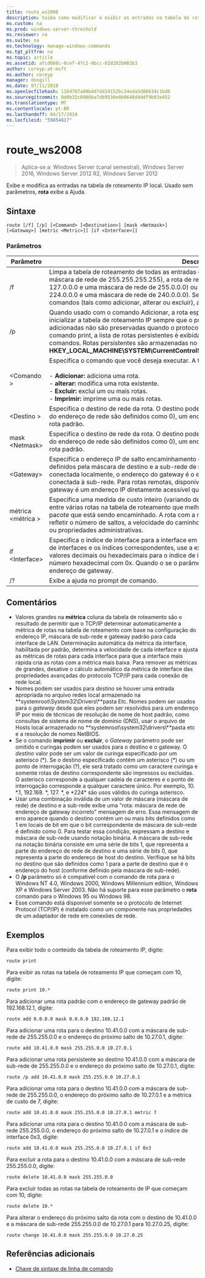 ```yaml
---
title: route_ws2008
description: Saiba como modificar e exibir as entradas na tabela de roteamento IP local.
ms.custom: na
ms.prod: windows-server-threshold
ms.reviewer: na
ms.suite: na
ms.technology: manage-windows-commands
ms.tgt_pltfrm: na
ms.topic: article
ms.assetid: afcd666c-0cef-47c2-9bcc-02d202b983b3
author: coreyp-at-msft
ms.author: coreyp
manager: dongill
ms.date: 07/11/2018
ms.openlocfilehash: 1164767a80b4d7dd24152bc34eda5d88834c1bdb
ms.sourcegitcommit: 0d0b32c8986ba7db9536e0b8648d4ddf9b03e452
ms.translationtype: MT
ms.contentlocale: pt-BR
ms.lasthandoff: 04/17/2019
ms.locfileid: "59854817"
---
```

# <a name="routews2008"></a>route_ws2008

>Aplica-se a: Windows Server (canal semestral), Windows Server 2016, Windows Server 2012 R2, Windows Server 2012

Exibe e modifica as entradas na tabela de roteamento IP local. Usado sem parâmetros, **rota** exibe a Ajuda.   

## <a name="syntax"></a>Sintaxe  
```  
route [/f] [/p] [<Command> [<Destination>] [mask <Netmask>] [<Gateway>] [metric <Metric>]] [if <Interface>]]  
```  

### <a name="parameters"></a>Parâmetros  

|Parâmetro|Descrição|  
|-------|--------|  
|/f|Limpa a tabela de roteamento de todas as entradas que não são rotas de host (rotas com uma máscara de rede de 255.255.255.255), a rota de rede de loopback (rotas com um destino de 127.0.0.0 e uma máscara de rede de 255.0.0.0) ou uma rota de multicast (rotas com um destino de 224.0.0.0 e uma máscara de rede de 240.0.0.0). Se isso for usado em conjunto com um dos comandos (tais como adicionar, alterar ou excluir), a tabela é limpo antes de executar o comando.|  
|/p|Quando usado com o comando Adicionar, a rota especificada é adicionada ao registro e é usada para inicializar a tabela de roteamento IP sempre que o protocolo TCP/IP é iniciado. Por padrão, as rotas adicionadas não são preservadas quando o protocolo TCP/IP é iniciado. Quando usado com o comando print, a lista de rotas persistentes é exibida. Esse parâmetro é ignorado para todos os outros comandos. Rotas persistentes são armazenadas no local de registro **HKEY_LOCAL_MACHINE\SYSTEM\CurrentControlSet\Services\Tcpip\Parameters\PersistentRoutes**.|  
|\<Comando >|Especifica o comando que você deseja executar. A tabela a seguir lista os comandos válidos:<br /><br />-   **Adicionar:** adiciona uma rota.<br />-   **alterar:** modifica uma rota existente.<br />-   **Excluir:** exclui um ou mais rotas.<br />-   **Imprimir:** imprime uma ou mais rotas.|  
|\<Destino >|Especifica o destino de rede da rota. O destino pode ser um endereço de rede IP (onde os bits de host do endereço de rede são definidos como 0), um endereço IP para uma rota de host ou 0.0.0.0 para a rota padrão.|  
|mask \<Netmask>|Especifica o destino de rede da rota. O destino pode ser um endereço de rede IP (onde os bits de host do endereço de rede são definidos como 0), um endereço IP para uma rota de host ou 0.0.0.0 para a rota padrão.|  
|\<Gateway>|Especifica o endereço IP de salto encaminhamento ou Avançar sobre o qual o conjunto de endereços definidos pela máscara de destino e a sub-rede de rede está acessível. Para rotas de sub-rede conectada localmente, o endereço do gateway é o endereço IP atribuído à interface que está conectada à sub-rede. Para rotas remotas, disponíveis em um ou mais roteadores, o endereço do gateway é um endereço IP diretamente acessível que é atribuído a um roteador vizinho.|  
|métrica \<métrica >|Especifica uma medida de custo inteiro (variando de 1 a 9999) para a rota, que é usada ao escolher entre várias rotas na tabela de roteamento que melhor corresponder ao endereço de destino de um pacote que está sendo encaminhado. A rota com a métrica mais baixa será escolhida. A métrica pode refletir o número de saltos, a velocidade do caminho, confiabilidade, taxa de transferência do caminho ou propriedades administrativas.|  
|if \<Interface>|Especifica o índice de interface para a interface em que o destino está acessível. Para obter uma lista de interfaces e os índices correspondentes, use a exibição do comando route print. Você pode usar valores decimais ou hexadecimais para o índice de interface. Para valores hexadecimais, preceda o número hexadecimal com 0x. Quando o se o parâmetro for omitido, a interface é determinada do endereço de gateway.|  
|/?|Exibe a ajuda no prompt de comando.|  

## <a name="remarks"></a>Comentários  
-   Valores grandes na **métrica** coluna da tabela de roteamento são o resultado de permitir que o TCP/IP determinar automaticamente a métrica de rotas na tabela de roteamento com base na configuração do endereço IP, máscara de sub-rede e gateway padrão para cada interface de LAN. Determinação automática da métrica da interface, habilitada por padrão, determina a velocidade de cada interface e ajusta as métricas de rotas para cada interface para que a interface mais rápida cria as rotas com a métrica mais baixa. Para remover as métricas de grandes, desative o cálculo automático da métrica de interface das propriedades avançadas do protocolo TCP/IP para cada conexão de rede local.  
-   Nomes podem ser usados para *destino* se houver uma entrada apropriada no arquivo redes local armazenado na **systemroot\System32\Drivers\\**pasta Etc. Nomes podem ser usados para o *gateway* desde que eles podem ser resolvidos para um endereço IP por meio de técnicas de resolução de nome de host padrão, como consultas de sistema de nome de domínio (DNS), usar o arquivo de Hosts local armazenado no  **systemroot\system32\drivers\\**pasta etc e a resolução de nomes NetBIOS.  
-   Se o comando **imprimir** ou **excluir**, o *Gateway* parâmetro pode ser omitido e curingas podem ser usados para o destino e o gateway. O *destino* valor pode ser um valor de curinga especificado por um asterisco (*). Se o destino especificado contém um asterisco (\*) ou um ponto de interrogação (?), ele será tratado como um caractere curinga e somente rotas de destino correspondente são impressos ou excluídas. O asterisco corresponde a qualquer cadeia de caracteres e o ponto de interrogação corresponde a qualquer caractere único. Por exemplo, 10. \*.1, 192.168. \*, 127. \*, e \*224\* são usos válidos do curinga asterisco.  
-   Usar uma combinação inválida de um valor de máscara (máscara de rede) de destino e a sub-rede exibe uma "rota: máscara de rede de endereço de gateway incorreto" mensagem de erro. Essa mensagem de erro aparece quando o destino contém um ou mais bits definidos como 1 em locais de bit em que o bit correspondente de máscara de sub-rede é definido como 0. Para testar essa condição, expressam a destino e máscara de sub-rede usando notação binária. A máscara de sub-rede na notação binária consiste em uma série de bits 1, que representa a parte do endereço de rede de destino e uma série de bits 0, que representa a parte do endereço de host do destino. Verifique se há bits no destino que são definidos como 1 para a parte de destino que é o endereço do host (conforme definido pela máscara de sub-rede).  
-   O **/p** parâmetro só é compatível com o comando de rota para o Windows NT 4.0, Windows 2000, Windows Millennium edition, Windows XP e Windows Server 2003. Não há suporte para esse parâmetro o **rota** comando para o Windows 95 ou Windows 98.  
-   Esse comando está disponível somente se o protocolo de Internet Protocol (TCP/IP) é instalado como um componente nas propriedades de um adaptador de rede em conexões de rede.  

## <a name="BKMK_Examples"></a>Exemplos  
Para exibir todo o conteúdo da tabela de roteamento IP, digite:  
```  
route print  
```  
Para exibir as rotas na tabela de roteamento IP que começam com 10, digite:  
```  
route print 10.*  
```  
Para adicionar uma rota padrão com o endereço de gateway padrão de 192.168.12.1, digite:  
```  
route add 0.0.0.0 mask 0.0.0.0 192.168.12.1  
```  
Para adicionar uma rota para o destino 10.41.0.0 com a máscara de sub-rede de 255.255.0.0 e o endereço do próximo salto de 10.27.0.1, digite:  
```  
route add 10.41.0.0 mask 255.255.0.0 10.27.0.1  
```  
Para adicionar uma rota persistente ao destino 10.41.0.0 com a máscara de sub-rede de 255.255.0.0 e o endereço do próximo salto de 10.27.0.1, digite:  
```  
route /p add 10.41.0.0 mask 255.255.0.0 10.27.0.1  
```  
Para adicionar uma rota para o destino 10.41.0.0 com a máscara de sub-rede de 255.255.0.0, o endereço do próximo salto de 10.27.0.1 e a métrica de custo de 7, digite:  
```  
route add 10.41.0.0 mask 255.255.0.0 10.27.0.1 metric 7  
```  
Para adicionar uma rota para o destino 10.41.0.0 com a máscara de sub-rede 255.255.0.0, o endereço do próximo salto de 10.27.0.1 e o índice de interface 0x3, digite:  
```  
route add 10.41.0.0 mask 255.255.0.0 10.27.0.1 if 0x3  
```  
Para excluir a rota para o destino 10.41.0.0 com a máscara de sub-rede 255.255.0.0, digite:  
```  
route delete 10.41.0.0 mask 255.255.0.0  
```  
Para excluir todas as rotas na tabela de roteamento de IP que começam com 10, digite:  
```  
route delete 10.*  
```  
Para alterar o endereço do próximo salto da rota com o destino de 10.41.0.0 e a máscara de sub-rede 255.255.0.0 de 10.27.0.1 para 10.27.0.25, digite:  
```  
route change 10.41.0.0 mask 255.255.0.0 10.27.0.25  
```  

## <a name="additional-references"></a>Referências adicionais  
-   [Chave de sintaxe de linha de comando](command-line-syntax-key.md)  
